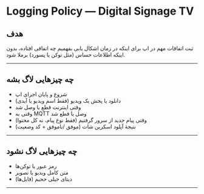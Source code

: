 # Logging Policy — Digital Signage TV

## هدف
ثبت اتفاقات مهم در اپ برای اینکه در زمان اشکال‌ یابی بفهمیم چه اتفاقی افتاده، بدون اینکه اطلاعات حساس (مثل توکن یا پسورد) برملا شود.

---

## چه چیزهایی لاگ بشه
- شروع و پایان اجرای اپ
- دانلود یا پخش یک ویدیو (فقط اسم ویدیو یا آیدی)
- وقتی اینترنت قطع یا وصل شد
- وقتی به MQTT وصل یا قطع شد
- وقتی پیام جدید از سرور گرفتیم (فقط نوع پیام، نه کل محتوا)
- نتیجهٔ آپلود اسکرین‌ شات (موفق /ناموفق + کد وضعیت)

---

## چه چیزهایی لاگ **نشود**
- رمز عبور یا توکن‌ها
- متن کامل ویدیو یا تصویر
- دیتای خیلی حجیم (فایل‌ها)

---
